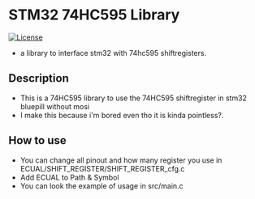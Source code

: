 # STM32 74HC595 Library
[![License](https://img.shields.io/badge/License-MIT-blue.svg)](https://opensource.org/licenses/MIT)
* a library to interface stm32 with 74hc595 shiftregisters.

## Description
* This is a 74HC595 library to use the 74HC595 shiftregister in stm32 bluepill without mosi
* I make this because i'm bored even tho it is kinda pointless?.

## How to use 
* You can change all pinout and how many register you use in ECUAL/SHIFT_REGISTER/SHIFT_REGISTER_cfg.c
* Add ECUAL to Path & Symbol
* You can look the example of usage in src/main.c
